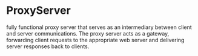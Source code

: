 # ProxyServer
 fully functional proxy server that serves as an intermediary between client and server communications. The proxy server acts as a gateway, forwarding client requests to the appropriate web server and delivering server responses back to clients.
